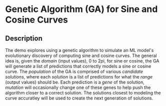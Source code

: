 # Genetic Algorithm (GA) for Sine and Cosine Curves

## Description

The demo explores using a genetic algorithm to simulate an ML model's evolutionary discovery of computing sine and cosine curves. The general idea is, given the _domain_ (input values), 0 to 2pi, for sine or cosine, the GA will generate a list of predictions that correctly models a sine or cosine curve. The _population_ of the GA is comprised of various _candidate solutions_, where each _solution_ is a list of predictions for what the _range_ (output values) should be. Each prediction is a _gene_ of the solution, _mutation_ will occasionally change one of these genes to help push the algorithm closer to a correct solution. The solutions closest to modeling the curve accuratley will be used to create the next generation of solutions.
